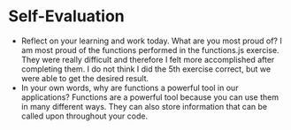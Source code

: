 # Self-Evaluation

- Reflect on your learning and work today. What are you most proud of? I am most proud of the functions performed in the functions.js exercise. They were really difficult and therefore I felt more accomplished after completing them. I do not think I did the 5th exercise correct, but we were able to get the desired result.
- In your own words, why are functions a powerful tool in our applications? Functions are a powerful tool because you can use them in many different ways. They can also store information that can be called upon throughout your code.